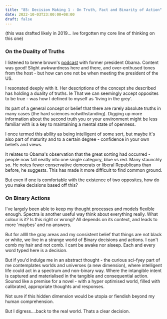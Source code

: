 ```yaml
---
title: "85: Decision Making 1 - On Truth, Fact and Binarity of Action"
date: 2022-10-03T23:00:00+08:00
draft: false
---
```


(this was drafted likely in 2019... ive forgotten my core line of thinking on this one)

### On the Duality of Truths
I listened to brene brown's [podcast](https://brenebrown.com/art/brene-with-president-barack-obama-on-leadership-family-and-service/) with former president Obama. Content was good! Slight awkwardness here and there, and over-enthused tones from the host - but how can one not be when meeting the president of the US.

I resonated deeply with it. Her descriptions of the concept she described has holding a duality of truths. Ie That we can seemingly accept opposites to be true - was how I defined to myself as 'living in the grey'. 

Its part of a general concept or belief that there are rarely absolute truths in many cases (the hard sciences notwithstanding). Digging up more information about the second truth you or your environment might be less familiar with is a key to maintaining a mental state of openness.

I once termed this ability as being intelligent of some sort, but maybe it's also part of maturity and to a certain degree - confidence in your own beliefs and views. 

It relates to Obama's observation that the great sorting had occurred - people now fall neatly into one single category, blue vs red. Many staunchly so. He notes fewer conservative democrats or liberal Republicans than before, he suggests. This has made it more difficult to find common ground.

But even if one is comfortable with the existence of two opposites, how do you make decisions based off this?

### On Binary Actions
I've largely been able to keep my thought processes and models flexible enough. Spectra is another useful way think about everything really. What colour is it? Is this right or wrong? All depends on its context, and leads to more 'maybes' and no answers.
 
But for alllll the gray areas and my consistent belief that things are not black or white, we live in a strange world of Binary decisions and actions. I can't comb my hair and not comb. I cant be awake nor alseep. Each and every word typed here is a decision.

But if you'd indulge me in an abstract thought - the curious sci-fyey part of me contemplates worlds and universes (a new dimension), where intelligent life could act in a spectrum and non-binary way. Where the intangible intent is captured and materialised in the tangible and consequential action. Sounsd like a premise for a novel - with a hyper optimised world, filled with calibrated, appropriate thoughts and responses.

Not sure if this hidden dimension would be utopia or fiendish beyond my human comprehension.

But I digress....back to the real world. Thats a clear decision.



